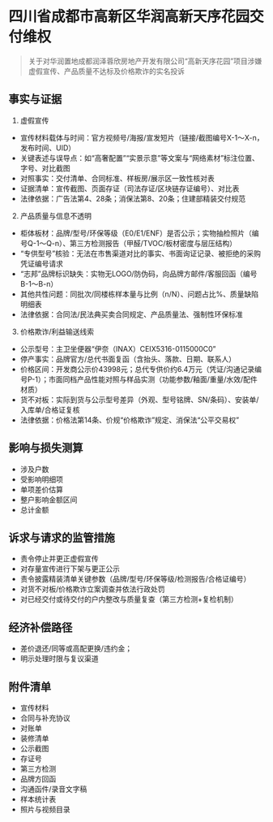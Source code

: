 # 四川省成都市高新区华润高新天序花园交付维权

> 关于对华润置地成都润泽蓉欣房地产开发有限公司“高新天序花园”项目涉嫌虚假宣传、产品质量不达标及价格欺诈的实名投诉

## 事实与证据

1) 虚假宣传
- 宣传材料载体与时间：官方视频号/海报/宣发短片（链接/截图编号X-1～X-n，发布时间、UID）
- 关键表述与误导点：如“高奢配置”“实景示意”等文案与“网络素材”标注位置、字号、对比截图
- 对照事实：交付清单、合同标准、样板房/展示区一致性核对表
- 证据清单：宣传截图、页面存证（司法存证/区块链存证编号）、对比表
- 法律依据：广告法第4、28条；消保法第8、20条；住建部精装交付规范

2) 产品质量与信息不透明
- 柜体板材：品牌/型号/环保等级（E0/E1/ENF）是否公示；实物抽检照片（编号Q-1～Q-n）、第三方检测报告（甲醛/TVOC/板材密度与层压结构）
- “专供型号”核验：无法在市售渠道对比的事实、书面询证记录、被拒绝的采购凭证编号请求
- “志邦”品牌标识缺失：实物无LOGO/防伪码，向品牌方邮件/客服回函（编号B-1～B-n）
- 其他共性问题：同批次/同楼栋样本量与比例（n/N）、问题占比%、质量缺陷明细表
- 法律依据：合同法/民法典买卖合同规定、产品质量法、强制性环保标准

3) 价格欺诈/利益输送线索
- 公示型号：主卫坐便器“伊奈（INAX）CEIX5316-0115000C0”
- 停产事实：品牌官方/总代书面复函（含抬头、落款、日期、联系人）
- 价格区间：开发商公示价43998元；总代专供价约6.4万元（凭证/沟通记录编号P-1）；市面同档产品性能对照与样品实测（功能参数/釉面/重量/水效/配件材质）
- 货不对板：实际到货与公示型号差异（外观、型号铭牌、SN/条码）、安装单/入库单/合格证复核
- 法律依据：价格法第14条、价规“价格欺诈”规定、消保法“公平交易权”

## 影响与损失测算
- 涉及户数
- 受影响明细项
- 单项差价估算
- 整户影响金额区间
- 总计金额

## 诉求与请求的监管措施
- 责令停止并更正虚假宣传
- 对存量宣传进行下架与更正公示
- 责令披露精装清单关键参数（品牌/型号/环保等级/检测报告/合格证编号）
- 对货不对板/价格欺诈立案调查并依法行政处罚
- 对已经交付或待交付的户内整改与质量复查（第三方检测+复检机制）

## 经济补偿路径
- 差价退还/同等或高配更换/违约金；
- 明示处理时限与复议渠道

## 附件清单
- 宣传材料
- 合同与补充协议
- 对账单
- 装修清单
- 公示截图
- 存证号
- 第三方检测
- 品牌方回函
- 沟通函件/录音文字稿
- 样本统计表
- 照片与视频目录
